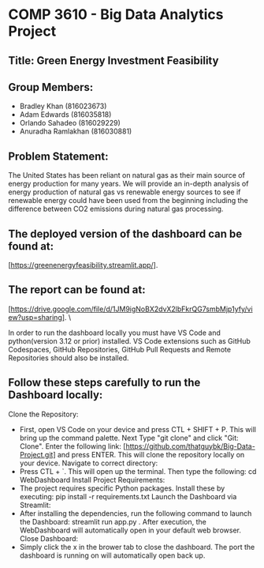 # COMP 3610 - Big Data Analytics Project

## Title: Green Energy Investment Feasibility

## Group Members: 
* Bradley Khan (816023673)
* Adam Edwards (816035818)
* Orlando Sahadeo (816029229)
* Anuradha Ramlakhan (816030881)

## Problem Statement:
The United States has been reliant on natural gas as their main source of energy production for many years. We will provide an in-depth analysis of energy production of natural gas vs renewable energy sources to see if renewable energy could have been used from the beginning including the difference between CO2 emissions during natural gas processing.

## The deployed version of the dashboard can be found at: 
[https://greenenergyfeasibility.streamlit.app/].
## The report can be found at: 
[https://drive.google.com/file/d/1JM9igNoBX2dvX2lbFkrQG7smbMjp1yfy/view?usp=sharing].
\

In order to run the dashboard locally you must have VS Code and python(version 3.12 or prior) installed. VS Code extensions such as GitHub Codespaces, GitHub Repositories, GitHub Pull Requests and Remote Repositories should also be installed.

## Follow these steps carefully to run the Dashboard locally:
Clone the Repository:
- First, open VS Code on your device and press CTL + SHIFT + P. This will bring up the command palette. Next Type "git clone" and click "Git: Clone". Enter the following link: [https://github.com/thatguybk/Big-Data-Project.git] and press ENTER. This will clone the repository locally on your device.
Navigate to correct directory:
- Press CTL + `. This will open up the terminal. Then type the following: cd WebDashboard
Install Project Requirements:
- The project requires specific Python packages. Install these by executing: pip install -r requirements.txt
Launch the Dashboard via Streamlit:
- After installing the dependencies, run the following command to launch the Dashboard: streamlit run app.py . After execution, the WebDashboard will automatically open in your default web browser.
Close Dashboard:
- Simply click the x in the brower tab to close the dashboard. The port the dashboard is running on will automatically open back up.
